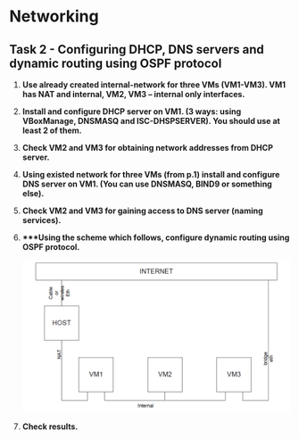 # Networking

## Task 2 - Configuring DHCP, DNS servers and dynamic routing using OSPF protocol

1. **Use already created internal-network for three VMs (VM1-VM3). VM1 has NAT and internal, VM2, VM3 – internal only interfaces.**



2. **Install and configure DHCP server on VM1. (3 ways: using VBoxManage, DNSMASQ and ISC-DHSPSERVER). You should use at least 2 of them.**



3. **Check VM2 and VM3 for obtaining network addresses from DHCP server.**



4. **Using existed network for three VMs (from p.1) install and configure DNS server on VM1. (You can use DNSMASQ, BIND9 or something else).**



5. **Check VM2 and VM3 for gaining access to DNS server (naming services).**



6. **\*\*\*Using the scheme which follows, configure dynamic routing using OSPF protocol.**
    
    ![](images/scheme.png)



7. **Check results.**